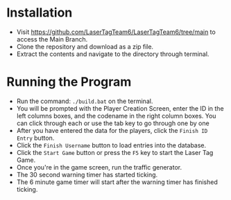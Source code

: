 # Installation
- Visit https://github.com/LaserTagTeam6/LaserTagTeam6/tree/main to access the Main Branch.
- Clone the repository and download as a zip file.
- Extract the contents and navigate to the directory through terminal.

# Running the Program
- Run the command: `./build.bat` on the terminal.
- You will be prompted with the Player Creation Screen, enter the ID in the left columns boxes, and the  codename in the right column boxes. You can click through each or use the tab key to go through one by one
- After you have entered the data for the players, click the `Finish ID Entry` button.
- Click the `Finish Username` button to load entries into the database.
- Click the `Start Game` button or press the `F5` key to start the Laser Tag Game.
- Once you're in the game screen, run the traffic generator.
- The 30 second warning timer has started ticking.
- The 6 minute game timer will start after the warning timer has finished ticking.
